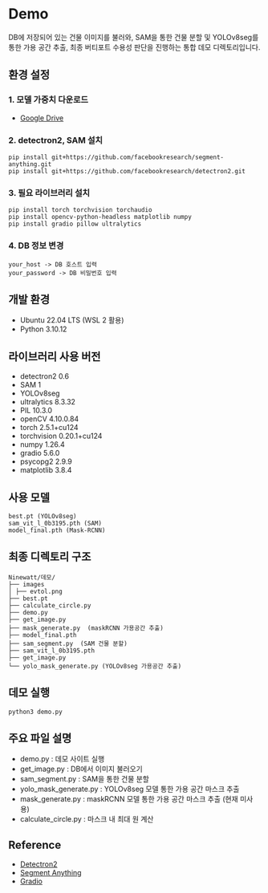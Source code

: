 # Demo
DB에 저장되어 있는 건물 이미지를 불러와, SAM을 통한 건물 분할 및 YOLOv8seg를 통한 가용 공간 추출, 최종 버티포트 수용성 판단을 진행하는 통합 데모 디렉토리입니다.
## 환경 설정
### 1. 모델 가중치 다운로드
- [Google Drive](https://drive.google.com/file/d/1fNrkIfhOnGlnAF9g11uj0PHbQ1rkxtxc/view?usp=drive_link)

### 2. detectron2, SAM 설치
```
pip install git+https://github.com/facebookresearch/segment-anything.git
pip install git+https://github.com/facebookresearch/detectron2.git
```

### 3. 필요 라이브러리 설치
```
pip install torch torchvision torchaudio
pip install opencv-python-headless matplotlib numpy
pip install gradio pillow ultralytics
```

### 4. DB 정보 변경
```
your_host -> DB 호스트 입력
your_password -> DB 비밀번호 입력
```

## 개발 환경
- Ubuntu 22.04 LTS (WSL 2 활용)
- Python 3.10.12

## 라이브러리 사용 버전
- detectron2 0.6
- SAM 1
- YOLOv8seg
- ultralytics 8.3.32
- PIL 10.3.0
- openCV 4.10.0.84
- torch 2.5.1+cu124
- torchvision 0.20.1+cu124
- numpy 1.26.4
- gradio 5.6.0
- psycopg2 2.9.9
- matplotlib 3.8.4

## 사용 모델
```
best.pt (YOLOv8seg)
sam_vit_l_0b3195.pth (SAM)
model_final.pth (Mask-RCNN)
```

## 최종 디렉토리 구조 
```
Ninewatt/데모/  
├── images  
│ ├── evtol.png  
├── best.pt    
├── calculate_circle.py  
├── demo.py  
├── get_image.py  
├── mask_generate.py  (maskRCNN 가용공간 추출)
├── model_final.pth  
├── sam_segment.py  (SAM 건물 분할)
├── sam_vit_l_0b3195.pth  
├── get_image.py  
└── yolo_mask_generate.py (YOLOv8seg 가용공간 추출)
```

## 데모 실행
```
python3 demo.py
```

## 주요 파일 설명
- demo.py : 데모 사이트 실행
- get_image.py : DB에서 이미지 불러오기
- sam_segment.py : SAM을 통한 건물 분할
- yolo_mask_generate.py : YOLOv8seg 모델 통한 가용 공간 마스크 추출
- mask_generate.py : maskRCNN 모델 통한 가용 공간 마스크 추출 (현재 미사용)
- calculate_circle.py : 마스크 내 최대 원 계산

## Reference
- [Detectron2](https://github.com/facebookresearch/detectron2)
- [Segment Anything](https://github.com/facebookresearch/segment-anything)
- [Gradio](https://www.gradio.app/)
